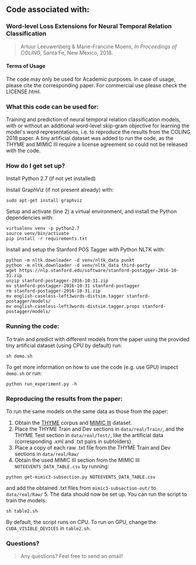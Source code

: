 ## Code associated with:

### Word-level Loss Extensions for Neural Temporal Relation Classification
>Artuur Leeuwenberg & Marie-Francine Moens, *In Proceedings of COLING*, Santa Fe, New Mexico, 2018.

#### Terms of Usage
The code may only be used for Academic purposes. In case of usage, please cite the corresponding paper. For commercial use please check the LICENSE.html.

### What this code can be used for:
Training and prediction of neural temporal relation classification models, with or without an additional word-level skip-gram objective for learning the model's word representations, i.e. to reproduce the results from the COLING 2018 paper. A tiny artificial dataset was added to run the code, as the THYME and MIMIC III require a license agreement so could not be released with the code. 


### How do I get set up? ###
Install  Python 2.7 (if not yet installed)

Install GraphViz  (if not present already) with:
```
sudo apt-get install graphviz
```

Setup and activate (line 2) a virtual environment, and install the Python dependencies with:
```
virtualenv venv -p python2.7
source venv/bin/activate
pip install -r requirements.txt
```

Install and setup the Stanford POS Tagger with Python NLTK with:
```
python -m nltk.downloader -d venv/nltk_data punkt
python -m nltk.downloader -d venv/nltk_data third-party
wget https://nlp.stanford.edu/software/stanford-postagger-2016-10-31.zip
unzip stanford-postagger-2016-10-31.zip
mv stanford-postagger-2016-10-31 stanford-postagger
rm stanford-postagger-2016-10-31.zip
mv english-caseless-left3words-distsim.tagger stanford-postagger/models/
mv english-caseless-left3words-distsim.tagger.props stanford-postagger/models/
```

### Running the code:
To train and predict with different models from the paper using the provided tiny artificial dataset (using CPU by default) run:
```
sh demo.sh
```
To get more information on how to use the code (e.g. use GPU) inspect `demo.sh` or run:
```
python run_experiment.py -h
```
### Reproducing the results from the paper:
To run the same models on the same data as those from the paper:

1. Obtain the [THYME](https://clear.colorado.edu/TemporalWiki/index.php/Main_Page) corpus and [MIMIC III](https://mimic.physionet.org/) dataset.
2. Place the THYME Train and Dev sections in `data/real/Train/`, and the THYME Test section in `data/real/Test/`, like the artificial data (corresponding .xml and .txt pairs in subfolders).
3. Place a copy of each raw .txt file from the THYME Train and Dev sections in `data/real/Raw/`
4. Obtain the used MIMIC III section from the MIMIC III `NOTEEVENTS_DATA_TABLE.csv` by running:
```
python get-mimic3-subsection.py NOTEEVENTS_DATA_TABLE.csv
```
and add the obtained .txt files from `mimic3-subsection-out/` to `data/real/Raw/`
5. The data should now be set up. You can run the script to train the models:
```
sh table2.sh
```

By default, the script runs on CPU. To run on GPU, change the `CUDA_VISIBLE_DEVICES` in `table2.sh`.

### Questions?
> Any questions? Feel free to send an email!
